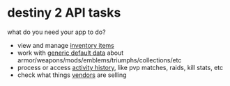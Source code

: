 # destiny 2 API tasks

what do you need your app to do?

- view and manage [inventory items](../inventory)
- work with [generic default data](../manifest/using) about armor/weapons/mods/emblems/triumphs/collections/etc
- process or access [activity history](../activities), like pvp matches, raids, kill stats, etc
- check what things [vendors](../vendors) are selling
